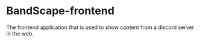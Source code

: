 # BandScape-frontend
The frontend application that is used to show content from a discord server in the web. 
